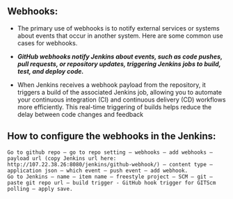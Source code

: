 ## Webhooks:

- The primary use of webhooks is to notify external services or systems about events that occur in another system. Here are some common use cases for webhooks.

- ***GitHub webhooks notify Jenkins about events, such as code pushes, pull requests, or repository updates, triggering Jenkins jobs to build, test, and deploy code.***

- When Jenkins receives a webhook payload from the repository, it triggers a build of the associated Jenkins job, allowing you to automate your continuous integration (CI) and continuous delivery (CD) workflows
  more efficiently. This real-time triggering of builds helps reduce the delay between code changes and feedback

## How to configure the webhooks in the Jenkins:

```
Go to github repo – go to repo setting – webhooks – add webhooks – payload url (copy Jenkins url here: http://107.22.38.26:8080/jenkins/github-webhook/) – content type – application json – which event – push event – add webhook.
Go to Jenkins – name – item name – freestyle project – SCM – git – paste git repo url – build trigger - GitHub hook trigger for GITScm polling – apply save.
```
